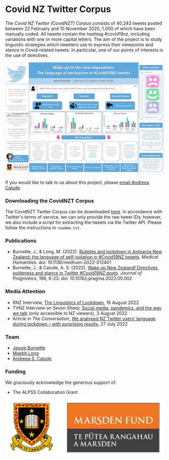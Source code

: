 # Covid NZ Twitter Corpus 
The *Covid NZ Twitter (CovidNZT) Corpus* consists of 40,243 tweets posted between 22 February and 10 November 2020, 1,000 of which have been manually coded. All tweets contain the hashtag #covid19nz, including variations with one or more capital letters. The aim of the project is to study linguistic strategies which tweeters use to express their viewpoints and stance in Covid-related tweets. In particular, one of our points of interests is the use of directives.

<img src="../pics/covid_poster.jpg" alt="Covid19NZ Poster"/>

If you would like to talk to us about this project, please [email Andreea Calude](mailto:andreea@waikato.ac.nz).

### Downloading the CovidNZT Corpus
The CovidNZT Twitter Corpus can be downloaded <a href="../pics/covid_nzt.zip">here</a>. In accordance with Twitter's terms of service, we can only provide the raw tweet IDs; however, we also include a script for extracting the tweets via the Twitter API. Please follow the instructions in `readme.txt`.

### Publications
- Burnette, J., & Long, M. (2022). [Bubbles and lockdown in Aotearoa New Zealand: the language of self-isolation in #Covid19NZ tweets](https://mh.bmj.com/content/early/2022/07/27/medhum-2022-012401). *Medical Humanities*. doi: 10.1136/medhum-2022-012401
- Burnette, J., & Calude, A. S. (2022). [Wake up New Zealand! Directives, politeness and stance in Twitter #Covid19NZ posts](https://www.sciencedirect.com/science/article/abs/pii/S0378216622001266). *Journal of Pragmatics*, 196, 6-23. doi: 10.1016/j.pragma.2022.05.002

### Media Attention

- RNZ Interview, [The Linguistics of Lockdown](https://www.rnz.co.nz/national/programmes/nights/audio/2018853802/the-linguesitcs-of-lockdown), 16 August 2022  
- TVNZ Interview on *Seven Sharp*, [Social media, pandemics, and the way we talk](https://www.tvnz.co.nz/shows/seven-sharp/clips/social-media-pandemics-and-the-way-we-talk) (only accessible to NZ viewers), 3 August 2022
- Article in *The Conversation*, [We analysed NZ Twitter users’ language during lockdown – with surprising results](https://theconversation.com/we-analysed-nz-twitter-users-language-during-lockdown-with-surprising-results-187520), 27 July 2022

### Team

- [Jessie Burnette](https://www.linkedin.com/in/jessie-burnette-9b243933?lipi=urn%3Ali%3Apage%3Ad_flagship3_profile_view_base_contact_details%3B5mMkT4FJT5qBJPmE8W8UzA%3D%3D)
- [Maebh Long](https://www.waikato.ac.nz/fass/about/staff/mlong)
- [Andreea S. Calude](https://www.calude.net/andreea/)

### Funding
We graciously acknowledge the generous support of:

- The ALPSS Collaboration Grant
<img src="../pics/logos2.png" alt="The University of Waikato, Marsden Fund"/>

